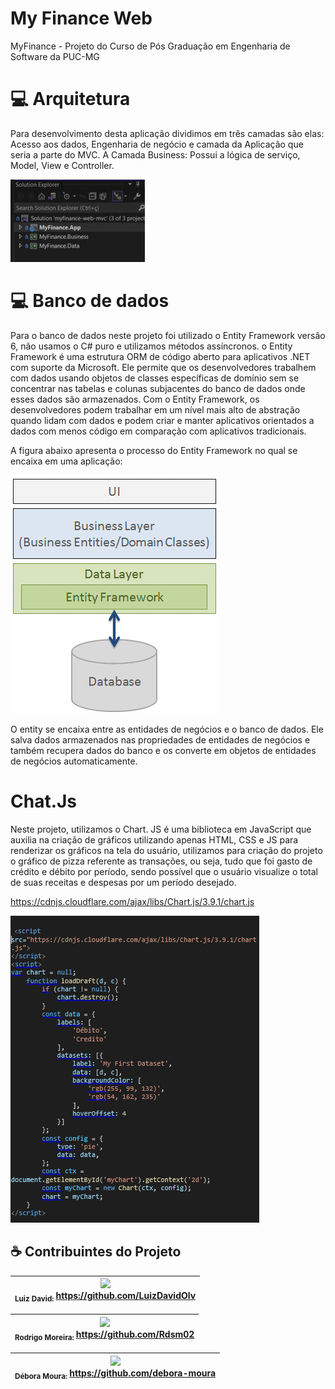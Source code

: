# My Finance Web
MyFinance - Projeto do Curso de Pós Graduação em Engenharia de Software da PUC-MG

# 💻 Arquitetura

Para desenvolvimento desta aplicação dividimos em três camadas são elas: Acesso aos dados, Engenharia de negócio e camada da Aplicação que seria a parte do MVC.
A Camada Business: Possui a lógica de serviço, Model, View e Controller.

<img src="docs\projetmyfinance.png" alt="estrutura">

# 💻 Banco de dados

Para o banco de dados neste projeto foi utilizado o Entity Framework versão 6, não usamos o C# puro e utilizamos métodos assíncronos.
o Entity Framework é uma estrutura ORM de código aberto para aplicativos .NET com suporte da Microsoft. Ele permite que os desenvolvedores trabalhem com dados usando objetos de classes específicas de domínio sem se concentrar nas tabelas e colunas subjacentes do banco de dados onde esses dados são armazenados. Com o Entity Framework, os desenvolvedores podem trabalhar em um nível mais alto de abstração quando lidam com dados e podem criar e manter aplicativos orientados a dados com menos código em comparação com aplicativos tradicionais.

A figura abaixo apresenta o processo do Entity Framework no qual se encaixa em uma aplicação:

<img src="docs\Entiity.png" alt="banco">
 
O entity se encaixa entre as entidades de negócios e o banco de dados. Ele salva dados armazenados nas propriedades de entidades de negócios e também recupera dados do banco e os converte em objetos de entidades de negócios 
automaticamente.


# Chat.Js

Neste projeto, utilizamos o Chart. JS é uma biblioteca em JavaScript que auxilia na criação de gráficos utilizando apenas HTML, CSS e JS para renderizar os gráficos na tela do usuário, utilizamos para criação do projeto o gráfico de pizza referente as transações, ou seja, tudo que foi gasto de crédito e débito por período, sendo possível que o usuário visualize o total de suas receitas e despesas por um período desejado.

https://cdnjs.cloudflare.com/ajax/libs/Chart.js/3.9.1/chart.js

<img src="docs\Codchartjs.PNG" alt="cod">


## ☕ Contribuintes do Projeto<br>

<img src="https://avatars.githubusercontent.com/u/48659873?v=4" width=70> <br> <sub> Luiz David: </sub> https://github.com/LuizDavidOlv|
| :---: |

<img src="https://avatars.githubusercontent.com/u/43283168?v=4" width=70> <br> <sub> Rodrigo Moreira: </sub>https://github.com/Rdsm02|
| :---: |

<img src="https://avatars.githubusercontent.com/u/100494953?v=4" width=70> <br> <sub> Débora Moura: </sub>https://github.com/debora-moura|
| :---: |






